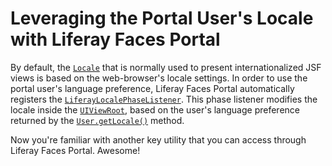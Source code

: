 # Leveraging the Portal User's Locale with Liferay Faces Portal

By default, the
[`Locale`](http://docs.oracle.com/javase/7/docs/api/java/util/Locale.html) that
is normally used to present internationalized JSF views is based on the
web-browser's locale settings. In order to use the portal user's language
preference, Liferay Faces Portal automatically registers the
[`LiferayLocalePhaseListener`](https://github.com/liferay/liferay-faces/blob/master/portal/src/main/java/com/liferay/faces/portal/lifecycle/LiferayLocalePhaseListener.java).
This phase listener modifies the locale inside the
[`UIViewRoot`](http://docs.oracle.com/cd/E17802_01/j2ee/javaee/javaserverfaces/2.0/docs/api/javax/faces/component/UIViewRoot.html),
based on the user's language preference returned by the
[`User.getLocale()`](http://docs.liferay.com/portal/6.2/javadocs/com/liferay/portal/model/User.html#getLocale\(\))
method. 

Now you're familiar with another key utility that you can access through Liferay
Faces Portal. Awesome! 
